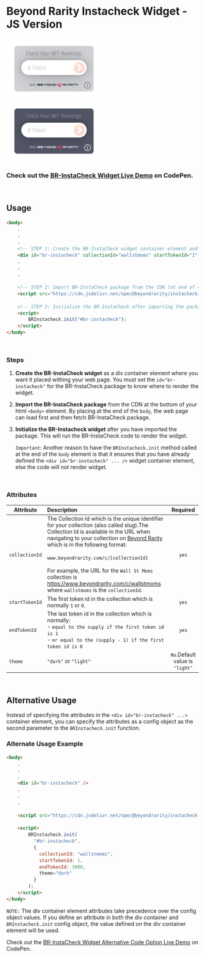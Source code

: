 # Beyond Rarity Instacheck Widget - JS Version

<p float="left">
  <img src="public/light-theme.png"
     alt="Light theme"
     width="250" 
     style="margin-right: 10px;" 
    />
  <img src="public/dark-theme.png"
     alt="Dark Theme"
     width="250" 
    />
</p>


### Check out the [BR-InstaCheck Widget Live Demo](https://codepen.io/nicopanfili/pen/oNqedza) on CodePen.

<br/>

## Usage

```html
<body>
    .
    .
    .
    <!-- STEP 1: Create the BR-InstaCheck widget container element and set collectionId, startTokenId and endTokenId values -->
    <div id="br-instacheck" collectionId="wallstmoms" startTokenId="1" endTokenId="3000" theme="light" />
    .
    .
    .

    <!-- STEP 2: Import BR-InstaCheck package from the CDN (at end of <body> element)-->
    <script src="https://cdn.jsdelivr.net/npm/@beyondrarity/instacheck-js@latest/dist/index.min.js"></script>

    <!-- STEP 3: Initialize the BR-InstaCheck after importing the package -->
    <script>
        BRInstacheck.init("#br-instacheck");
    </script>
</body>
```
<br/>

### Steps
1. **Create the BR-InstaCheck widget** as a div container element where you want it placed withing your web page. You must set the `id="br-instacheck"` for the BR-InstaCheck package to know where to render the widget.
2. **Import the BR-InstaCheck package** from the CDN at the bottom of your html `<body>` element. By placing at the end of the `body`, the web page can load first and then fetch BR-InstaCheck package.
3. **Initialize the BR-Instacheck widget** after you have imported the package. This will run the BR-InstaCheck code to render the widget.
   
   `Important`: Another reason to have the `BRInstacheck.init` method called at the end of the `body` element is that it ensures that you have already defined the `<div id="br-instacheck" ... />` widget container element, else the code will not render widget.

<br/>

### Attributes

| Attribute      | Description                                                                                                                                                                                                                                                                                                                                                                                                                                                 |            Required             |
| -------------- | :---------------------------------------------------------------------------------------------------------------------------------------------------------------------------------------------------------------------------------------------------------------------------------------------------------------------------------------------------------------------------------------------------------------------------------------------------------- | :-----------------------------: |
| `collectionId` | The Collection Id which is the unique identifier for your collection (also called slug).The Collection Id is available in the URL when navigating to your collection on [Beyond Rarity](https://www.beyondrarity.com) which is in the following format:<br><br>`www.beyondrarity.com/c/[collectionId]`<br><br>For example, the URL for the `Wall St Moms` collection is https://www.beyondrarity.com/c/wallstmoms where `wallstmoms` is the `collectionId`. |              `yes`              |
| `startTokenId` | The first token id in the collection which is normally `1` or `0`.                                                                                                                                                                                                                                                                                                                                                                                          |              `yes`              |
| `endTokenId`   | The last token id in the collection which is normally:<br>- `equal to the supply if the first token id is 1`<br>- `or equal to the (supply - 1) if the first token id is 0`                                                                                                                                                                                                                                                                                 |              `yes`              |
| `theme`        | `"dark"` or `"light"`                                                                                                                                                                                                                                                                                                                                                                                                                                       | `No`.Default value is `"light"` |

<br/>

## Alternative Usage
Instead of specifying the attributes in the `<div id="br-instacheck" ...>` container element, you can specify the attributes as a config object as the second parameter to the `BRInstacheck.init` function.

### Alternate Usage Example
```html
<body>
    .
    .
    .
    <div id="br-instacheck" />
    .
    .
    .

    <script src="https://cdn.jsdelivr.net/npm/@beyondrarity/instacheck-js@latest/dist/index.min.js"></script>

    <script>
        BRInstacheck.init(
          "#br-instacheck",
          {
            collectionId: "wallstmoms",
            startTokenId: 1,
            endTokenId: 3000,
            theme="dark" 
          }
        );
    </script>
</body>
```

`NOTE:` The div container element attributes take precedence over the config object values. If you define an attribute in both the div container and `BRInstacheck.init` config object, the value defined on the div container element will be used.

Check out the [BR-InstaCheck Widget Alternative Code Option Live Demo](https://codepen.io/nicopanfili/pen/xxWXVmb) on CodePen.